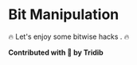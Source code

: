 # Bit Manipulation


:fire: Let's enjoy some bitwise hacks . :fire:

******Contributed with :blue_heart: by Tridib******
